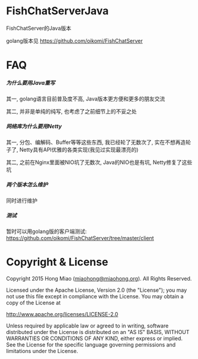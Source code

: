 
FishChatServerJava
======

FishChatServer的Java版本

golang版本见 https://github.com/oikomi/FishChatServer

FAQ
======
##### 为什么要用Java重写
其一,  golang语言目前普及度不高, Java版本更方便和更多的朋友交流

其二,  并非是单纯的纯写, 也考虑了之前细节上的不妥之处


##### 网络库为什么要用Netty
其一,  分包、编解码、Buffer等等这些东西, 我已经轮了无数次了, 实在不想再造轮子了, Netty具有API优雅的各类实现(我见过实现最漂亮的)

其二,  之前在Nginx里面被NIO坑了无数次, Java的NIO也是有坑, Netty修复了这些坑

##### 两个版本怎么维护
同时进行维护


##### 测试
暂时可以用golang版的客户端测试: https://github.com/oikomi/FishChatServer/tree/master/client



Copyright & License
===================

Copyright 2015 Hong Miao (miaohong@miaohong.org). All Rights Reserved.

Licensed under the Apache License, Version 2.0 (the "License");
you may not use this file except in compliance with the License.
You may obtain a copy of the License at

http://www.apache.org/licenses/LICENSE-2.0

Unless required by applicable law or agreed to in writing, software
distributed under the License is distributed on an "AS IS" BASIS,
WITHOUT WARRANTIES OR CONDITIONS OF ANY KIND, either express or implied.
See the License for the specific language governing permissions and
limitations under the License.

